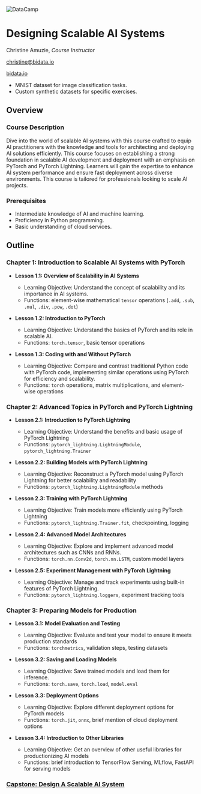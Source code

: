 ![DataCamp](https://miro.medium.com/v2/resize:fit:1400/1*ypaDdrohdvItEcGEKcf7rg.png)

# Designing Scalable AI Systems

Christine Amuzie, _Course Instructor_

christine@bidata.io

[bidata.io](https://bidata.io)

[//]: # ( ## Step 1: Brainstorming)
[//]: 
<-- (### What problem(s) will students learn how to solve?) -->

[//]: # ( - Design and implement scalable AI systems using PyTorch and PyTorch Lightning.)
[//]: # ( - Optimize AI models for performance and efficiency.)
[//]: # ( - Prepare AI models for production environments.)

[//]: # (### What are the learning objectives of the course?)
[//]: # ( - Understand the principles of scalability in AI systems.)
[//]: # ( - Learn the basics and advanced features of PyTorch and PyTorch Lightning.)
[//]: # ( - Develop and train AI models using PyTorch.)
[//]: # ( - Evaluate, save, and load AI models for inference.)
[//]: # ( - Explore deployment options and introduce other libraries for productionizing AI models.)

[//]: # (### What technologies, packages, or functions will students use?)
[//]: # ( - PyTorch)
[//]: # ( - PyTorch Lightning)
[//]: # ( - TorchMetrics)
[//]: # ( - Numpy)
[//]: # ( - ONNX)
[//]: # ( - torch.save, torch.load)
[//]: # ( - Basic Python libraries e.g., os, sys)

[//]: # (### What terms or jargon will you define?)
[//]: # ( - Scalability)
[//]: # ( - Distributed computing)
[//]: # ( - Element-wise operations)
[//]: # ( - Neural networks)
[//]: # ( - LightningModule)
[//]: # ( - Trainer)
[//]: # ( - DataLoader)

[//]: # (### What analogies or heuristics will you use?)
[//]: # ( - Comparing traditional coding methods with PyTorch to highlight the benefits.)
[//]: # ( - Using the analogy of building blocks to explain the modular approach of PyTorch Lightning.)


[//]: # (### What mistakes or misconceptions do you expect?)
[//]: # ( - Confusing scalability with simple performance optimization.)
[//]: # ( - Misunderstanding the differences between PyTorch and PyTorch Lightning.)
[//]: # ( - Incorrectly implementing the training loop or misusing DataLoader.)
[//]: # ( - Assuming saving and loading models is as simple as saving regular Python objects.)

[//]: # (### What datasets will you use?)
- MNIST dataset for image classification tasks.
- Custom synthetic datasets for specific exercises.

[//]: # (## Step 2: Who Is This Course for?)
[//]: # ( - Intermediate to advanced learners with some experience in AI and machine learning.)
[//]: # ( - Data scientists and engineers looking to scale their AI solutions.)
[//]: # ( - Professionals with a background in programming and basic knowledge of machine learning frameworks.)

[//]: # (## Step 3: Course Outline)

## Overview

### Course Description
Dive into the world of scalable AI systems with this course crafted to equip AI practitioners with the knowledge and tools for architecting and deploying AI solutions efficiently. This course focuses on establishing a strong foundation in scalable AI development and deployment with an emphasis on PyTorch and PyTorch Lightning. Learners will gain the expertise to enhance AI system performance and ensure fast deployment across diverse environments. This course is tailored for professionals looking to scale AI projects.

### Prerequisites
- Intermediate knowledge of AI and machine learning.
- Proficiency in Python programming.
- Basic understanding of cloud services.


## Outline

### Chapter 1: Introduction to Scalable AI Systems with PyTorch
- **Lesson 1.1: Overview of Scalability in AI Systems**
  - Learning Objective: Understand the concept of scalability and its importance in AI systems.
  - Functions: element-wise mathematical `tensor` operations (`.add`, `.sub`, `.mul`, `.div`, `.pow`, `.dot`)

- **Lesson 1.2: Introduction to PyTorch**
  - Learning Objective: Understand the basics of PyTorch and its role in scalable AI.
  - Functions: `torch.tensor`, basic tensor operations
    
- **Lesson 1.3: Coding with and Without PyTorch**
  - Learning Objective: Compare and contrast traditional Python code with PyTorch code, implementing similar operations using PyTorch for efficiency and scalability.
  - Functions: `torch` operations, matrix multiplications, and element-wise operations

### Chapter 2: Advanced Topics in PyTorch and PyTorch Lightning
- **Lesson 2.1: Introduction to PyTorch Lightning**
  - Learning Objective: Understand the benefits and basic usage of PyTorch Lightning 
  - Functions: `pytorch_lightning.LightningModule`, `pytorch_lightning.Trainer`
    
- **Lesson 2.2: Building Models with PyTorch Lightning**
  - Learning Objective: Reconstruct a PyTorch model using PyTorch Lightning for better scalability and readability
  - Functions: `pytorch_lightning.LightningModule` methods
    
- **Lesson 2.3: Training with PyTorch Lightning**
  - Learning Objective: Train models more efficiently using PyTorch Lightning
  - Functions: `pytorch_lightning.Trainer.fit`, checkpointing, logging
    
- **Lesson 2.4: Advanced Model Architectures**
  - Learning Objective: Explore and implement advanced model architectures such as CNNs and RNNs.
  - Functions: `torch.nn.Conv2d`, `torch.nn.LSTM`, custom model layers
    
- **Lesson 2.5: Experiment Management with PyTorch Lightning**
  - Learning Objective: Manage and track experiments using built-in features of PyTorch Lightning.
  - Functions: `pytorch_lightning.loggers`, experiment tracking tools

### Chapter 3: Preparing Models for Production
- **Lesson 3.1: Model Evaluation and Testing**
  - Learning Objective: Evaluate and test your model to ensure it meets production standards
  - Functions: `torchmetrics`, validation steps, testing datasets
    
- **Lesson 3.2: Saving and Loading Models**
  - Learning Objective: Save trained models and load them for inference.
  - Functions: `torch.save`, `torch.load`, `model.eval`
    
- **Lesson 3.3: Deployment Options**
  - Learning Objective: Explore different deployment options for PyTorch models
  - Functions: `torch.jit`, `onnx`, brief mention of cloud deployment options
   
- **Lesson 3.4: Introduction to Other Libraries**
  - Learning Objective: Get an overview of other useful libraries for productionizing AI models
  - Functions: brief introduction to TensorFlow Serving, MLflow, FastAPI for serving models

### [**Capstone:** Design A Scalable AI System](https://github.com/bidata-io/dc-scalable-ai/tree/main/ch_4/capstone)




[//]: # (## Step 4: Capstone Exercises)

[//]: # (## Step 5: Build ONE complete lesson in the Teach editor)
[//]: # (## Sneak Peek: Example Lesson)
[//]: # (- **Lesson 2.1: Parallelizing Workloads with Apache Spark**)
[//]: # (- Video Exercise: Introduction to Apache Spark and its use cases.)
[//]: # (- Interactive Exercise 1: Loading data with Spark.)
[//]: # (- Interactive Exercise 2: Transforming data with Spark.)
[//]: # (- Interactive Exercise 3: Performing actions on Spark DataFrames.)

[//]: # (## Step 6: Revisit Course Outline)
[//]: # (- Revisit and refine the outline after building the first complete lesson to ensure alignment with the overall course objectives and structure.)

[//]: # (## Step 7: Write Course Description and List Course Prerequisites)

